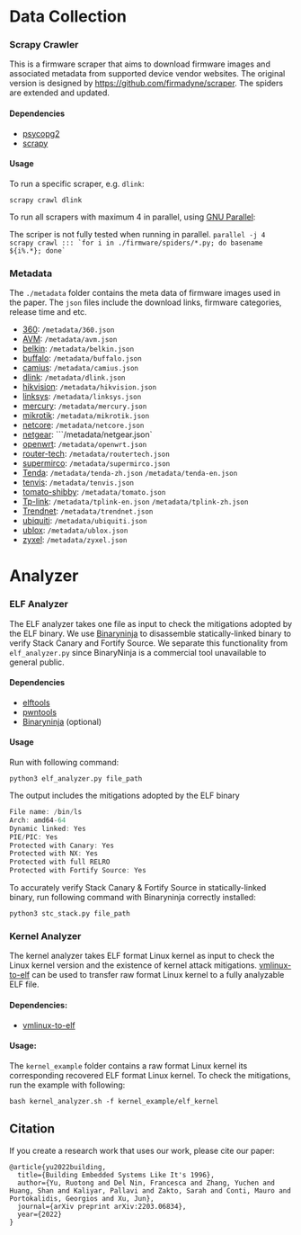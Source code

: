 # Data Collection

### Scrapy Crawler

This is a firmware scraper that aims to download firmware images and associated
metadata from supported device vendor websites. The original version is designed by https://github.com/firmadyne/scraper. The spiders are extended and updated.

#### Dependencies

* [psycopg2](http://initd.org/psycopg/)
* [scrapy](http://scrapy.org/)

#### Usage

To run a specific scraper, e.g. `dlink`:

`scrapy crawl dlink`

To run all scrapers with maximum 4 in parallel, using [GNU Parallel](https://www.gnu.org/software/parallel/):

The scriper is not fully tested when running in parallel. 
```parallel -j 4 scrapy crawl ::: `for i in ./firmware/spiders/*.py; do basename ${i%.*}; done` ```



### Metadata

The ```./metadata``` folder contains the meta data of firmware images used in the paper. The ```json``` files include the download links, firmware categories, release time and etc. 

- [360](luyou.360.cn): 	```/metadata/360.json```
- [AVM](download.avm.de):    ```/metadata/avm.json```
- [belkin](belkin.com):   ```/metadata/belkin.json```
- [buffalo](https://www.buffalotech.com):  ```/metadata/buffalo.json```
- [camius](camius.com):  ```/metadata/camius.json```
- [dlink](dlink.com):      ```/metadata/dlink.json```
- [hikvision](hikvisioneurope.com):  ```/metadata/hikvision.json```
- [linksys](linksys.com):     ```/metadata/linksys.json```
- [mercury](mercurycom.com.cn):   ```/metadata/mercury.json```
- [mikrotik](mikrotik.com):   ```/metadata/mikrotik.json```
- [netcore](netcoretec.com):    ```/metadata/netcore.json```
- [netgear](netgear.com):    ```/metadata/netgear.json`
- [openwrt](downloads.openwrt.org):   ```/metadata/openwrt.json```
- [router-tech](routertech.org):  ```/metadata/routertech.json```
- [supermirco](supermicro.com):  ```/metadata/supermirco.json```
- [Tenda](tendacn.com):    ```/metadata/tenda-zh.json```  ```/metadata/tenda-en.json```
- [tenvis](tenvis.com):    ```/metadata/tenvis.json```
- [tomato-shibby](tomato.groov.pl):    ```/metadata/tomato.json```
- [Tp-link](https://www.tp-link.com):     ```/metadata/tplink-en.json```     ```/metadata/tplink-zh.json```
- [Trendnet](trendnet.com):     ```/metadata/trendnet.json```
- [ubiquiti](ubnt.com):     ```/metadata/ubiquiti.json```
- [ublox](u-blox.com):    ```/metadata/ublox.json```
- [zyxel](zyxel.com):    ```/metadata/zyxel.json```





# Analyzer

### ELF Analyzer

The ELF analyzer takes one file as input to check the mitigations adopted by the ELF binary. We use [Binaryninja](https://binary.ninja/) to disassemble statically-linked binary to verify Stack Canary and Fortify Source. We separate this functionality from ```elf_analyzer.py``` since BinaryNinja is a commercial tool unavailable to general public.

#### Dependencies

* [elftools](https://pypi.org/project/pyelftools/)
* [pwntools](https://docs.pwntools.com/en/stable/)
* [Binaryninja](https://binary.ninja/) (optional)

#### Usage

Run with following command:

```python3 elf_analyzer.py file_path```

The output includes the mitigations adopted by the ELF binary

```c
File name: /bin/ls
Arch: amd64-64
Dynamic linked: Yes
PIE/PIC: Yes
Protected with Canary: Yes
Protected with NX: Yes
Protected with full RELRO
Protected with Fortify Source: Yes
```



To accurately verify Stack Canary & Fortify Source in statically-linked binary, run following command with Binaryninja correctly installed:

```python3 stc_stack.py file_path```



### Kernel Analyzer

The kernel analyzer takes ELF format Linux kernel as input to check the Linux kernel version and the existence of kernel attack mitigations. [vmlinux-to-elf](https://github.com/marin-m/vmlinux-to-elf) can be used to transfer raw format Linux kernel to a fully analyzable ELF file.

#### Dependencies:

* [vmlinux-to-elf](https://github.com/marin-m/vmlinux-to-elf)



#### Usage:

The ```kernel_example``` folder contains a raw format Linux kernel its corresponding recovered ELF format Linux kernel. To check the mitigations, run the example with following:

```bash kernel_analyzer.sh -f kernel_example/elf_kernel```



## Citation

If you create a research work that uses our work, please cite our paper:

```
@article{yu2022building,
  title={Building Embedded Systems Like It's 1996},
  author={Yu, Ruotong and Del Nin, Francesca and Zhang, Yuchen and Huang, Shan and Kaliyar, Pallavi and Zakto, Sarah and Conti, Mauro and Portokalidis, Georgios and Xu, Jun},
  journal={arXiv preprint arXiv:2203.06834},
  year={2022}
}
```
